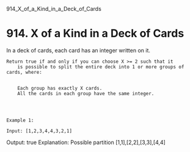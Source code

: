 914_X_of_a_Kind_in_a_Deck_of_Cards
# 914. X of a Kind in a Deck of Cards

In a deck of cards, each card has an integer written on it.

    Return true if and only if you can choose X >= 2 such that it
        is possible to split the entire deck into 1 or more groups of cards, where:

    
        Each group has exactly X cards.
        All the cards in each group have the same integer.
    

     

    Example 1:

    Input: [1,2,3,4,4,3,2,1]
Output: true
Explanation: Possible partition [1,1],[2,2],[3,3],[4,4]